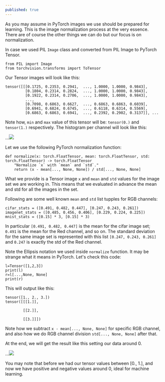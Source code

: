 ```yaml
---
published: true
---
```

As you may assume in PyTorch images we use should be prepared for learning. This is the image normalization process at the very essence. There are of course the other things we can do but our focus is on normalization.

In case we used PIL `Image` class and converted from PIL Image to PyTorch Tensor.

    from PIL import Image
    from torchvision.transforms import ToTensor
    
Our Tensor images will look like this:

    tensor([[[0.1725, 0.2353, 0.2941,  ..., 1.0000, 1.0000, 0.9843],
             [0.1804, 0.2314, 0.2824,  ..., 1.0000, 1.0000, 0.9843],
             [0.1922, 0.2314, 0.2706,  ..., 1.0000, 1.0000, 0.9843],
             ...,
             [0.7098, 0.6863, 0.6627,  ..., 0.6863, 0.6863, 0.6039],
             [0.6941, 0.6824, 0.6745,  ..., 0.6118, 0.6314, 0.5569],
             [0.6863, 0.6863, 0.6941,  ..., 0.2392, 0.2902, 0.3137]], ...


Note how, `min` and `max` value of this tensor will be: `tensor(0.)` and `tensor(1.)` respectively. 
The histogram per channel will look like this:

...![]({{site.baseurl}}/images/normalization1.png)

Let we use the following PyTorch normalization function:

    def normalize(x: torch.FloatTensor, mean: torch.FloatTensor, std: torch.FloatTensor) -> torch.FloatTensor
        "Normalize `x` with `mean` and `std`."
        return (x - mean[..., None, None]) / std[..., None, None]
        
What we provide is a Tensor image `x` and `mean` and `std` values for the image set we are working in.
This means that we evaluated in advance the mean and std for all the images in the set.

Following are some well known `mean` and `std` list tupples for RGB channels: 

    cifar_stats = ([0.491, 0.482, 0.447], [0.247, 0.243, 0.261])
    imagenet_stats = ([0.485, 0.456, 0.406], [0.229, 0.224, 0.225])
    mnist_stats = ([0.15] * 3, [0.15] * 3)
    
In particular `[0.491, 0.482, 0.447]` is the mean for the cifar image set; `0.491` is the mean for the Red channel, and so on. The standard deviation for the same image set is represented with this list `[0.247, 0.243, 0.261]` and `0.247` is exactly the std of the Red channel.

        
Note the Ellipsis notation we used inside `normalize` function. It may be strange what it means in PyTorch.
Let's check this code:

    l=Tensor([1,2,3])
    print(l)
    r=l[...,None, None]
    print(r)

This will output like this:

    tensor([1., 2., 3.])
    tensor([[[1.]],

            [[2.]],

            [[3.]]])

Note how we subtract `x - mean[..., None, None]` for specific RGB channel, and also how we do RGB channel division `std[..., None, None]` after that.

At the end, we will get the result like this setting our data around 0.

...![]({{site.baseurl}}/images/normalization2.png)

You may note that before we had our tensor values between [0., 1.], and now we have positive and negative values around 0, ideal for machine learning.
